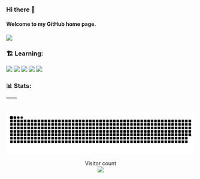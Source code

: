 
### Hi there 👋
####  Welcome to my GitHub home page.

<img align="center" src="https://readme-typing-svg.demolab.com?font=Fira+Code&pause=1000&width=435&lines=Hello%2C+I'm+Tuo+Yang;I'm+a+front-end+developer;Nice+to+meet+you!">


### 🏗️ Learning:

<code><img src="https://img.shields.io/badge/vuejs-%2335495e.svg?style=for-the-badge&logo=vuedotjs&logoColor=%234FC08D"/></code>
<code><img src="https://img.shields.io/badge/react-%2320232a.svg?style=for-the-badge&logo=react&logoColor=%2361DAFB"/></code>
<code><img src="https://img.shields.io/badge/typescript-%23007ACC.svg?style=for-the-badge&logo=typescript&logoColor=white"/></code>
<code><img src="https://img.shields.io/badge/node.js-6DA55F?style=for-the-badge&logo=node.js&logoColor=white"/></code>
<code><img src="https://img.shields.io/badge/nestjs-%23E0234E.svg?style=for-the-badge&logo=nestjs&logoColor=white"/></code>

### 📊 Stats:

| <img align="center" src="https://github-readme-stats.vercel.app/api?username=dylan66ty&show_icons=true&theme=buefy&hide_border=true" alt="" /> | <img align="center" src="https://github-readme-stats.vercel.app/api/top-langs/?username=dylan66ty&layout=compact&theme=buefy&hide_border=true" alt="" /> |
| ----------------------------------------------------------------------------------------------------------------------------------------------- | --------------------------------------------------------------------------------------------------------------------------------------------------------- |


<div align="center">
    <picture align="center">
      <source media="(prefers-color-scheme: dark)" srcset="https://raw.githubusercontent.com/dylan66ty/dylan66ty/main/assets/github-contribution-grid-snake.svg">
      <source media="(prefers-color-scheme: light)" srcset="https://raw.githubusercontent.com/dylan66ty/dylan66ty/main/assets/github-contribution-grid-snake.svg">
      <img alt="github contribution grid snake animation" src="https://raw.githubusercontent.com/dylan66ty/dylan66ty/main/assets/github-contribution-grid-snake.svg">
    </picture>
</div>


<p align="center"> 
  <div align="center">Visitor count</div>
  <div align="center">
    <img src="https://profile-counter.glitch.me/dylan66ty/count.svg"/>
  </div> 
</p>